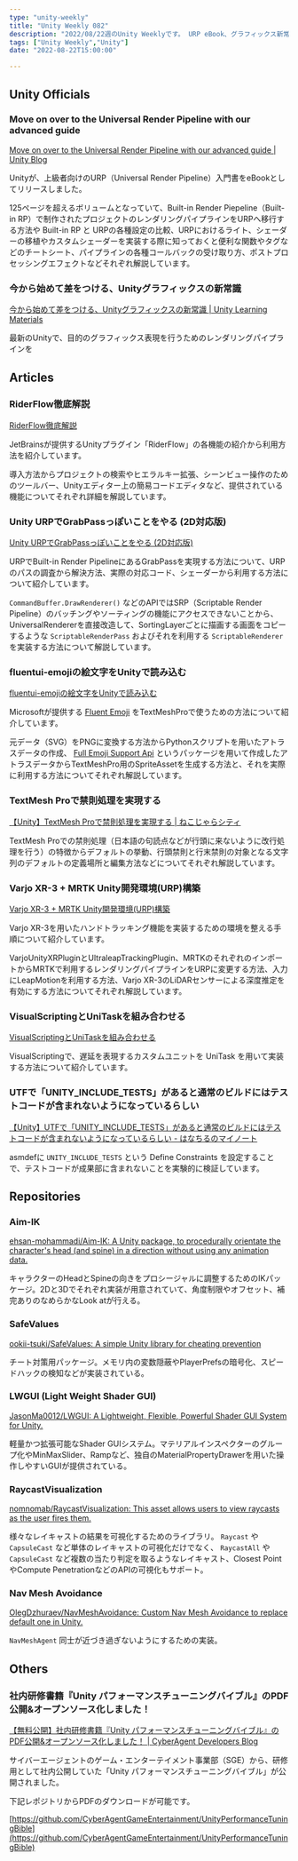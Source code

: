 ```yaml
---
type: "unity-weekly"
title: "Unity Weekly 082"
description: "2022/08/22週のUnity Weeklyです。 URP eBook、グラフィックス新常識、Unity パフォーマンスチューニングバイブルなどについて取り上げました。"
tags: ["Unity Weekly","Unity"]
date: "2022-08-22T15:00:00"

---
```


## Unity Officials

### Move on over to the Universal Render Pipeline with our advanced guide

[Move on over to the Universal Render Pipeline with our advanced guide | Unity Blog](https://blog.unity.com/technology/move-on-over-to-the-universal-render-pipeline-with-our-advanced-guide)

Unityが、上級者向けのURP（Universal Render Pipeline）入門書をeBookとしてリリースしました。



125ページを超えるボリュームとなっていて、Built-in Render Piepeline（Built-in RP）で制作されたプロジェクトのレンダリングパイプラインをURPへ移行する方法や Built-in RP と URPの各種設定の比較、URPにおけるライト、シェーダーの移植やカスタムシェーダーを実装する際に知っておくと便利な関数やタグなどのチートシート、パイプラインの各種コールバックの受け取り方、ポストプロセッシングエフェクトなどそれぞれ解説しています。

### 今から始めて差をつける、Unityグラフィックスの新常識

[今から始めて差をつける、Unityグラフィックスの新常識 | Unity Learning Materials](https://learning.unity3d.jp/8383/)

最新のUnityで、目的のグラフィックス表現を行うためのレンダリングパイプラインを

## Articles

### RiderFlow徹底解説

[RiderFlow徹底解説](https://zenn.dev/yuji_ap/books/ec72d9c7bfadfb)

JetBrainsが提供するUnityプラグイン「RiderFlow」の各機能の紹介から利用方法を紹介しています。



導入方法からプロジェクトの検索やヒエラルキー拡張、シーンビュー操作のためのツールバー、Unityエディター上の簡易コードエディタなど、提供されている機能についてそれぞれ詳細を解説しています。

### Unity URPでGrabPassっぽいことをやる (2D対応版)

[Unity URPでGrabPassっぽいことをやる (2D対応版)](https://zenn.dev/ruccho/articles/cda6d291ed9947)

URPでBuilt-in Render PipelineにあるGrabPassを実現する方法について、URPのパスの調査から解決方法、実際の対応コード、シェーダーから利用する方法について紹介しています。



`CommandBuffer.DrawRenderer()` などのAPIではSRP（Scriptable Render Pipeline）のバッチングやソーティングの機能にアクセスできないことから、UniversalRendererを直接改造して、SortingLayerごとに描画する画面をコピーするような `ScriptableRenderPass` およびそれを利用する `ScriptableRenderer` を実装する方法について解説しています。

### fluentui-emojiの絵文字をUnityで読み込む

[fluentui-emojiの絵文字をUnityで読み込む](https://zenn.dev/fumo/articles/9f101ce4b47ad7)

Microsoftが提供する [Fluent Emoji](https://github.com/microsoft/fluentui-emoji) をTextMeshProで使うための方法について紹介しています。



元データ（SVG）をPNGに変換する方法からPythonスクリプトを用いたアトラスデータの作成、 [Full Emoji Support Api](https://forum.unity.com/threads/full-emoji-support-api-emoji-sequen.660310/#post-4420162) というパッケージを用いて作成したアトラスデータからTextMeshPro用のSpriteAssetを生成する方法と、それを実際に利用する方法についてそれぞれ解説しています。

### TextMesh Proで禁則処理を実現する

[【Unity】TextMesh Proで禁則処理を実現する | ねこじゃらシティ](https://nekojara.city/unity-textmesh-pro-line-breaking)

TextMesh Proでの禁則処理（日本語の句読点などが行頭に来ないように改行処理を行う）の特徴からデフォルトの挙動、行頭禁則と行末禁則の対象となる文字列のデフォルトの定義場所と編集方法などについてそれぞれ解説しています。

### Varjo XR-3 + MRTK Unity開発環境(URP)構築

[Varjo XR-3 + MRTK Unity開発環境(URP)構築](https://zenn.dev/jin_kei/articles/fe3601d77be57a)

Varjo XR-3を用いたハンドトラッキング機能を実装するための環境を整える手順について紹介しています。

VarjoUnityXRPluginとUltraleapTrackingPlugin、MRTKのそれぞれのインポートからMRTKで利用するレンダリングパイプラインをURPに変更する方法、入力にLeapMotionを利用する方法、Varjo XR-3のLiDARセンサーによる深度推定を有効にする方法についてそれぞれ解説しています。

### VisualScriptingとUniTaskを組み合わせる

[VisualScriptingとUniTaskを組み合わせる](https://zenn.dev/fumo/articles/930b4b5993b117)

VisualScriptingで、遅延を表現するカスタムユニットを UniTask を用いて実装する方法について紹介しています。

### UTFで「UNITY_INCLUDE_TESTS」があると通常のビルドにはテストコードが含まれないようになっているらしい

[【Unity】UTFで「UNITY_INCLUDE_TESTS」があると通常のビルドにはテストコードが含まれないようになっているらしい - はなちるのマイノート](https://www.hanachiru-blog.com/entry/2022/08/15/120000)

asmdefに `UNITY_INCLUDE_TESTS` という Define Constraints を設定することで、テストコードが成果部に含まれないことを実験的に検証しています。

## Repositories

### Aim-IK

[ehsan-mohammadi/Aim-IK: A Unity package, to procedurally orientate the character's head (and spine) in a direction without using any animation data.](https://github.com/ehsan-mohammadi/Aim-IK)

キャラクターのHeadとSpineの向きをプロシージャルに調整するためのIKパッケージ。2Dと3Dでそれぞれ実装が用意されていて、角度制限やオフセット、補完ありのなめらかなLook atが行える。

### SafeValues

[ookii-tsuki/SafeValues: A simple Unity library for cheating prevention](https://github.com/ookii-tsuki/SafeValues)

チート対策用パッケージ。メモリ内の変数隠蔽やPlayerPrefsの暗号化、スピードハックの検知などが実装されている。

### **LWGUI (Light Weight Shader GUI)**

[JasonMa0012/LWGUI: A Lightweight, Flexible, Powerful Shader GUI System for Unity.](https://github.com/JasonMa0012/LWGUI)

軽量かつ拡張可能なShader GUIシステム。マテリアルインスペクターのグループ化やMinMaxSlider、Rampなど、独自のMaterialPropertyDrawerを用いた操作しやすいGUIが提供されている。

### RaycastVisualization

[nomnomab/RaycastVisualization: This asset allows users to view raycasts as the user fires them.](https://github.com/nomnomab/RaycastVisualization)

様々なレイキャストの結果を可視化するためのライブラリ。 `Raycast` や `CapsuleCast` など単体のレイキャストの可視化だけでなく、 `RaycastAll` や `CapsuleCast` など複数の当たり判定を取るようなレイキャスト、Closest PointやCompute PenetrationなどのAPIの可視化もサポート。

### Nav Mesh Avoidance

[OlegDzhuraev/NavMeshAvoidance: Custom Nav Mesh Avoidance to replace default one in Unity.](https://github.com/OlegDzhuraev/NavMeshAvoidance?)

`NavMeshAgent` 同士が近づき過ぎないようにするための実装。

## Others

### **社内研修書籍『Unity パフォーマンスチューニングバイブル』のPDF公開&オープンソース化しました！**

[【無料公開】社内研修書籍『Unity パフォーマンスチューニングバイブル』のPDF公開&オープンソース化しました！ | CyberAgent Developers Blog](https://developers.cyberagent.co.jp/blog/archives/37085/)

サイバーエージェントのゲーム・エンターテイメント事業部（SGE）から、研修用として社内公開していた「Unity パフォーマンスチューニングバイブル」が公開されました。



下記レポジトリからPDFのダウンロードが可能です。

[https://github.com/CyberAgentGameEntertainment/UnityPerformanceTuningBible](https://github.com/CyberAgentGameEntertainment/UnityPerformanceTuningBible)

